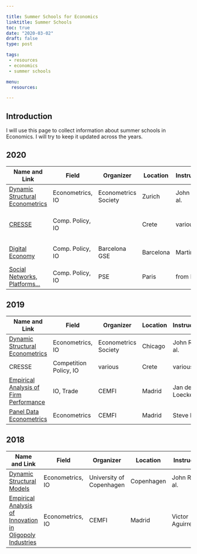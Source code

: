```yaml
---

title: Summer Schools for Economics
linktitle: Summer Schools
toc: true
date: "2020-03-02"
draft: false
type: post

tags:
 - resources
 - economics
 - summer schools

menu: 
  resources:

---
```


## Introduction

I will use this page to collect information about summer schools in Economics. I will try to keep it updated across the years.

## 2020

| Name and Link | Field | Organizer | Location | Instructor(s) | Dates | Deadline | Fee | Aid |
|---------------|-------|-----------|----------|---------------|-------|----------|-----|-----|
| [Dynamic Structural Econometrics](https://dseconf.org/dse2020) | Econometrics, IO | Econometrics Society | Zurich | John Rust et al. | June 15-21 | March 15 | 500$ | no |
| [CRESSE](https://www.cresse.info/default.aspx?articleID=3398) | Comp. Policy, IO | | Crete | various | June 20 - July 02 | FCFS | 3200€ | -30% |
| [Digital Economy](https://www.barcelonagse.eu/study/summer-school/digital-economy) | Comp. Policy, IO | Barcelona GSE | Barcelona | Martin Peitz | July 13-17 | March 10 | 550€ | maybe |
| [Social Networks, Platforms...](https://www.parisschoolofeconomics.eu/en/teaching/pse-summer-school/social-networks-platforms/) | Comp. Policy, IO | PSE | Paris |from Paris | June 15-19 | March 31| 1200€ | no |



## 2019

| Name and Link | Field | Organizer | Location | Instructor(s) | Dates | Deadline | Fee | Aid |
|---------------|-------|-----------|----------|---------------|-------|----------|-----|-----|
| [Dynamic Structural Econometrics](https://dseconf.org/dse2019) | Econometrics, IO | Econometrics Society | Chicago | John Rust et al. | July 08-14 | March 15 | 500$ | no |
| CRESSE | Competition Policy, IO | various | Crete | various | June 20 - July 02 | FCFS | 3200€ | -30% |
| [Empirical Analysis of Firm Performance](https://www.cemfi.es/studies/css/course.asp?cu=10) | IO, Trade | CEMFI | Madrid | Jan de Loecker | August 19-23 | | | |
| [Panel Data Econometrics](https://www.cemfi.es/studies/css/course.asp?cu=16) | Econometrics | CEMFI | Madrid | Steve Bond | September 02-06 | | | |



## 2018

| Name and Link | Field | Organizer | Location | Instructor(s) | Dates | Deadline | Fee | Aid |
|---------------|-------|-----------|----------|---------------|-------|----------|-----|-----|
| [Dynamic Structural Models](https://www.econ.ku.dk/cce/events/summerschool/) | Econometrics, IO | University of Copenhagen | Copenhagen | John Rust et al. | May 28 - Jun 03 | March 15 | 600€ | no |
| [Empirical Analysis of Innovation in Oligopoly Industries](https://www.cemfi.es/studies/css/course_previous_years.asp?c=12&y=2018) | Econometrics, IO | CEMFI | Madrid | Victor Aguirregabiria | September 03-07 | | | |